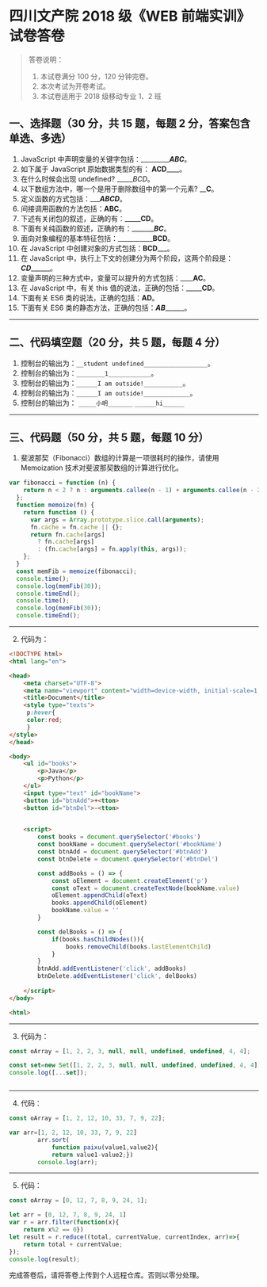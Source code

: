 # 四川文产院 2018 级《WEB 前端实训》试卷答卷

> 答卷说明：
> 1. 本试卷满分 100 分，120 分钟完卷。
> 2. 本次考试为开卷考试。
> 3. 本试卷适用于 2018 级移动专业 1、2 班

## 一、选择题（30 分，共 15 题，每题 2 分，答案包含单选、多选）

1. JavaScript 中声明变量的关键字包括：____________ABC___。
2. 如下属于 JavaScript 原始数据类型的有：  ____ACD________。
3. 在什么时候会出现 undefined?   ______BCD_。
4. 以下数组方法中，哪一个是用于删除数组中的第一个元素?  ______C____。
5. 定义函数的方式包括：______ABCD___。
6. 间接调用函数的方法包括：______ABC______。
7. 下述有关闭包的叙述，正确的有：_________CD____。
8. 下面有关纯函数的叙述，正确的有：____________BC_____。
9.   面向对象编程的基本特征包括：_______________BCD____。
10. 在 JavaScript 中创建对象的方式包括：______BCD_________。
11. 在 JavaScript 中，执行上下文的创建分为两个阶段，这两个阶段是：___CD_________。
12. 变量声明的三种方式中，变量可以提升的方式包括：______AC__。
13. 在 JavaScript 中，有关 this 值的说法，正确的包括：_________CD____。
14. 下面有关 ES6 类的说法，正确的包括：______AD______。
15. 下面有关 ES6 类的静态方法，正确的包括：___AB_________。

------

## 二、代码填空题（20 分，共 5 题，每题 4 分）

1. 控制台的输出为：`__student undefined__________________`。
2. 控制台的输出为：`________1____________`。
3. 控制台的输出为：`______I am outside!___________`。
4. 控制台的输出为：`______I am outside!_____________`。
5. 控制台的输出为：
    `_____小明_______`
    `______hi______`
-------

## 三、代码题（50 分，共 5 题，每题 10 分）

1. 斐波那契（Fibonacci）数组的计算是一项很耗时的操作，请使用 Memoization 技术对斐波那契数组的计算进行优化。

```js
var fibonacci = function (n) {
    return n < 2 ? n : arguments.callee(n - 1) + arguments.callee(n - 2);
  };
  function memoize(fn) {
    return function () {
      var args = Array.prototype.slice.call(arguments);
      fn.cache = fn.cache || {};
      return fn.cache[args]
        ? fn.cache[args]
        : (fn.cache[args] = fn.apply(this, args));
    };
  }
  const memFib = memoize(fibonacci);
  console.time();
  console.log(memFib(30));
  console.timeEnd();
  console.time();
  console.log(memFib(30));
  console.timeEnd();
```

-------

2. 代码为：

```html
<!DOCTYPE html>
<html lang="en">

<head>
    <meta charset="UTF-8">
    <meta name="viewport" content="width=device-width, initial-scale=1.0">
    <title>Document</title>
	<style type="texts">
     p:hover{
	 color:red;
	 }
</style>
</head>

<body>
    <ul id="books">
        <p>Java</p>
        <p>Python</p>
    </ul>
    <input type="text" id="bookName">
    <button id="btnAdd">+<tton>
    <button id="btnDel">-<tton>
  

    <script>
        const books = document.querySelector('#books')
        const bookName = document.querySelector('#bookName')
        const btnAdd = document.querySelector('#btnAdd')
        const btnDelete = document.querySelector('#btnDel')

        const addBooks = () => {
            const oElement = document.createElement('p')
            const oText = document.createTextNode(bookName.value)
            oElement.appendChild(oText)
            books.appendChild(oElement)
            bookName.value = ''
        }

        const delBooks = () => {
            if(books.hasChildNodes()){
                books.removeChild(books.lastElementChild)
            }
        }
        btnAdd.addEventListener('click', addBooks)
        btnDelete.addEventListener('click', delBooks)
       
    </script>
</body>

<html>
```

-------

3. 代码为：

```js
const oArray = [1, 2, 2, 3, null, null, undefined, undefined, 4, 4];

const set=new Set([1, 2, 2, 3, null, null, undefined, undefined, 4, 4]);
console.log([...set]);



```

-------

4. 代码：

```js
const oArray = [1, 2, 12, 10, 33, 7, 9, 22];

var arr=[1, 2, 12, 10, 33, 7, 9, 22]
        arr.sort(
            function paixu(value1,value2){
            return value1-value2;})
        console.log(arr);
```

-------

5. 代码：

```js
const oArray = [0, 12, 7, 8, 9, 24, 1];

let arr = [0, 12, 7, 8, 9, 24, 1]
var r = arr.filter(function(x){
    return x%2 == 0})
let result = r.reduce((total, currentValue, currentIndex, arr)=>{
	return total + currentValue;
});
console.log(result);

```





完成答卷后，请将答卷上传到个人远程仓库。否则以零分处理。

​        